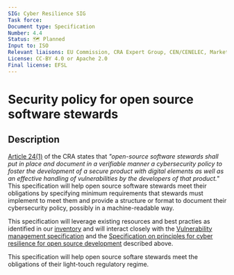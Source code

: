 ```yaml
---
SIG: Cyber Resilience SIG
Task force:
Document type: Specification
Number: 4.4
Status: 🗺️ Planned
Input to: ISO
Relevant liaisons: EU Commission, CRA Expert Group, CEN/CENELEC, Market Surveillance
License: CC-BY 4.0 or Apache 2.0
Final license: EFSL
---
```


# Security policy for open source software stewards

## Description

[Article 24(1)][] of the CRA states that _"open-source software stewards shall put in place and document in a verifiable manner a cybersecurity policy to foster the development of a secure product with digital elements as well as an effective handling of vulnerabilities by the developers of that product."_ This specification will help open source software stewards meet their obligations by specifying minimum requirements that stewards must implement to meet them and provide a structure or format to document their cybersecurity  policy, possibly in a machine-readable way.

This specification will leverage existing resources and best practies as identified in our [inventory][] and will interact closely with the [Vulnerability management specification][vulnerability management] and the [Specification on principles for cyber resilience for open source development][cyber resilience principles] described above.

This specification will help open source softare stewards meet the obligations of their light-touch regulatory regime.

[Article 24(1)]: https://eur-lex.europa.eu/legal-content/EN/TXT/HTML/?uri=OJ:L_202402847#art_24
[inventory]: https://github.com/orcwg/cra-hub/blob/main/inventory.md
[vulnerability management]: ./vulnerability-management.md
[cyber resilience principles]: ./cyber-resilience-principles.md